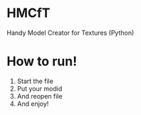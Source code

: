 # HMCfT
Handy Model Creator for Textures (Python)

# How to run!
1. Start the file
2. Put your modid
3. And reopen file
4. And enjoy!
